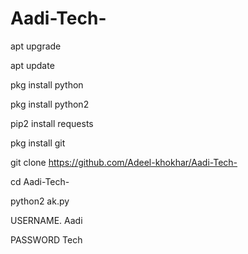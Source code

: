 # Aadi-Tech-

apt upgrade

apt update

pkg install python

pkg install python2

pip2 install requests

pkg install git

git clone https://github.com/Adeel-khokhar/Aadi-Tech-

cd Aadi-Tech-

python2 ak.py

USERNAME. Aadi

PASSWORD  Tech
